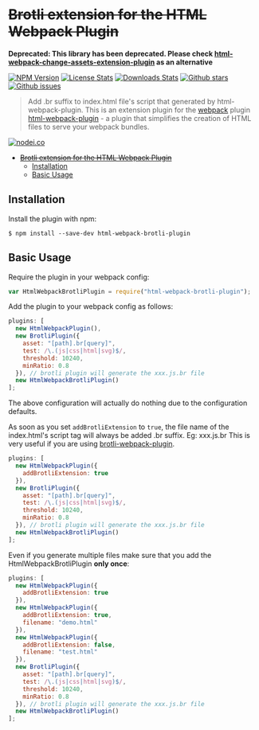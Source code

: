 # ~~Brotli extension for the HTML Webpack Plugin~~

**Deprecated: This library has been deprecated. Please check [html-webpack-change-assets-extension-plugin](https://github.com/nerdmax/html-webpack-change-assets-extension-plugin) as an alternative**

[![NPM Version][npm-image]][npm-url]
[![License Stats][npm-license]][npm-url]
[![Downloads Stats][npm-downloads]][npm-url]
[![Github stars][github-stars]][github-url]
[![Github issues][github-issues]][github-issues-url]

<!-- [![Build Status][travis-image]][travis-url] -->

> Add .br suffix to index.html file's script that generated by html-webpack-plugin.
> This is an extension plugin for the [webpack](http://webpack.github.io) plugin [html-webpack-plugin](https://github.com/ampedandwired/html-webpack-plugin) - a plugin that simplifies the creation of HTML files to serve your webpack bundles.

[![nodei.co][npm-io]][npm-url]

- [~~Brotli extension for the HTML Webpack Plugin~~](#brotli-extension-for-the-html-webpack-plugin)
  - [Installation](#installation)
  - [Basic Usage](#basic-usage)

## Installation

Install the plugin with npm:

```shell
$ npm install --save-dev html-webpack-brotli-plugin
```

## Basic Usage

Require the plugin in your webpack config:

```javascript
var HtmlWebpackBrotliPlugin = require("html-webpack-brotli-plugin");
```

Add the plugin to your webpack config as follows:

```javascript
plugins: [
  new HtmlWebpackPlugin(),
  new BrotliPlugin({
    asset: "[path].br[query]",
    test: /\.(js|css|html|svg)$/,
    threshold: 10240,
    minRatio: 0.8
  }), // brotli plugin will generate the xxx.js.br file
  new HtmlWebpackBrotliPlugin()
];
```

The above configuration will actually do nothing due to the configuration defaults.

As soon as you set `addBrotliExtension` to `true`, the file name of the index.html's script tag will always be added .br suffix. Eg: xxx.js.br This is very useful if you are using [brotli-webpack-plugin](https://github.com/mynameiswhm/brotli-webpack-plugin).

```javascript
plugins: [
  new HtmlWebpackPlugin({
    addBrotliExtension: true
  }),
  new BrotliPlugin({
    asset: "[path].br[query]",
    test: /\.(js|css|html|svg)$/,
    threshold: 10240,
    minRatio: 0.8
  }), // brotli plugin will generate the xxx.js.br file
  new HtmlWebpackBrotliPlugin()
];
```

Even if you generate multiple files make sure that you add the HtmlWebpackBrotliPlugin **only once**:

```javascript
plugins: [
  new HtmlWebpackPlugin({
    addBrotliExtension: true
  }),
  new HtmlWebpackPlugin({
    addBrotliExtension: true,
    filename: "demo.html"
  }),
  new HtmlWebpackPlugin({
    addBrotliExtension: false,
    filename: "test.html"
  }),
  new BrotliPlugin({
    asset: "[path].br[query]",
    test: /\.(js|css|html|svg)$/,
    threshold: 10240,
    minRatio: 0.8
  }), // brotli plugin will generate the xxx.js.br file
  new HtmlWebpackBrotliPlugin()
];
```

<!-- Markdown link & img dfn's -->

[npm-image]: https://img.shields.io/npm/v/html-webpack-brotli-plugin.svg?style=flat-square
[npm-url]: https://www.npmjs.com/package/html-webpack-brotli-plugin
[npm-license]: https://img.shields.io/npm/l/html-webpack-brotli-plugin.svg
[npm-downloads]: https://img.shields.io/npm/dm/html-webpack-brotli-plugin.svg?style=flat-square
[github-url]: https://github.com/nerdmax/html-webpack-brotli-plugin
[github-issues]: https://img.shields.io/github/issues/nerdmax/html-webpack-brotli-plugin.svg
[github-issues-url]: https://github.com/nerdmax/html-webpack-brotli-plugin/issues
[github-stars]: https://img.shields.io/github/stars/nerdmax/html-webpack-brotli-plugin.svg
[travis-image]: https://img.shields.io/travis/dbader/node-html-webpack-brotli-plugin/master.svg?style=flat-square
[travis-url]: https://travis-ci.org/dbader/node-html-webpack-brotli-plugin
[npm-io]: https://nodei.co/npm/html-webpack-brotli-plugin.png?downloads=true&downloadRank=true&stars=true
[wiki]: https://github.com/nerdmax/html-webpack-brotli-plugin/wiki
